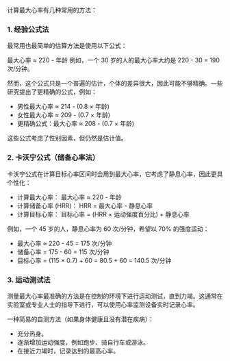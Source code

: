 计算最大心率有几种常用的方法：

### 1. 经验公式法

最常用也最简单的估算方法是使用以下公式：

最大心率 ≈ 220 - 年龄
例如，一个 30 岁的人的最大心率大约是 220 - 30 = 190 次/分钟。

然而，这个公式只是一个普遍的估计，个体的差异很大，因此可能不够精确。一些研究提出了更精确的公式，例如：

- 男性最大心率 ≈ 214 - (0.8 × 年龄)
- 女性最大心率 ≈ 209 - (0.7 × 年龄)
- 更精确公式：最大心率 ≈ 208 - (0.7 × 年龄)

这些公式考虑了性别因素，但仍然是估计值。

### 2. 卡沃宁公式（储备心率法）

卡沃宁公式在计算目标心率区间时会用到最大心率，它考虑了静息心率，因此更具个性化：

- 计算最大心率： 最大心率 ≈ 220 - 年龄
- 计算储备心率 (HRR)： HRR = 最大心率 - 静息心率
- 计算目标心率： 目标心率 = (HRR × 运动强度百分比) + 静息心率

例如，一个 45 岁的人，静息心率为 60 次/分钟，希望以 70% 的强度运动：

- 最大心率 ≈ 220 - 45 = 175 次/分钟
- 储备心率 = 175 - 60 = 115 次/分钟
- 目标心率 = (115 × 0.7) + 60 = 80.5 + 60 = 140.5 次/分钟

### 3. 运动测试法

测量最大心率最准确的方法是在控制的环境下进行运动测试，直到力竭。这通常在实验室或专业人士的指导下进行，可以使用心率监测设备实时记录心率。

一种简易的自测方法（如果身体健康且没有潜在疾病）：

- 充分热身。
- 逐渐增加运动强度，例如跑步、骑自行车或游泳。
- 在接近力竭时，记录达到的最高心率。